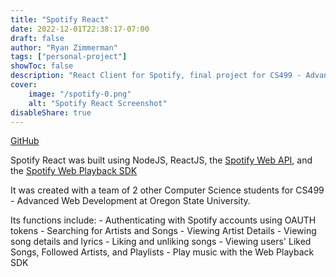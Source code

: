 ```yaml
---
title: "Spotify React"
date: 2022-12-01T22:38:17-07:00
draft: false
author: "Ryan Zimmerman"
tags: ["personal-project"]
showToc: false
description: "React Client for Spotify, final project for CS499 - Advanced Web Development"
cover:
    image: "/spotify-0.png"
    alt: "Spotify React Screenshot"
disableShare: true
---
```

[GitHub](https://github.com/zimmerry/spotify-react)

Spotify React was built using NodeJS, ReactJS, the [Spotify Web API](https://developer.spotify.com/documentation/web-api/), and the [Spotify Web Playback SDK](https://developer.spotify.com/documentation/web-playback-sdk/)

It was created with a team of 2 other Computer Science students for CS499 - Advanced Web Development at Oregon State University.

Its functions include:
    - Authenticating with Spotify accounts using OAUTH tokens
    - Searching for Artists and Songs
    - Viewing Artist Details
    - Viewing song details and lyrics
    - Liking and unliking songs
    - Viewing users' Liked Songs, Followed Artists, and Playlists
    - Play music with the Web Playback SDK
